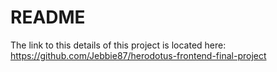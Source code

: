 # README

The link to this details of this project is located here: https://github.com/Jebbie87/herodotus-frontend-final-project
